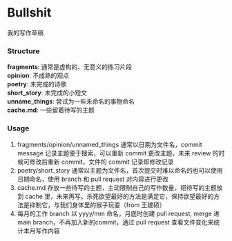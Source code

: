 # Bullshit
我的写作草稿  
### Structure  
**fragments**: 通常是虚构的、无意义的练习片段  
**opinion**: 不成熟的观点  
**poetry**: 未完成的诗歌  
**short_story**: 未完成的小短文  
**unname_things**: 尝试为一些未命名的事物命名  
**cache.md**:  一些留着待写的主题

### Usage
1. fragments/opinion/unnamed_things 通常以日期为文件名，commit message 记录主题便于搜索，可以重新 commit 更改主题，未来 review 的时候可修改后重新 commit，文件的 commit 记录即修改记录
2. poetry/short_story 通常以主题为文件名，首次提交时难以命名的也可以使用日期命名，使用 branch 和 pull request 对内容进行更改
3. cache.md 存放一些待写的主题，主动限制自己的写作数量，把待写的主题放到 cache 里，未来再写。杀死欲望最好的方法是满足它，保持欲望最好的方法是抑制它，与我们身体里的猴子玩耍（from 王建硕）  
4. 每月的工作 branch 以 yyyy/mm 命名，月底时创建 pull request, merge 进 main branch，不再加入新的commit，通过 pull request 查看文件变化来统计本月写作内容
